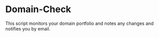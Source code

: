 # Domain-Check
This script monitors your domain portfolio and notes any changes and notifies you by email.
